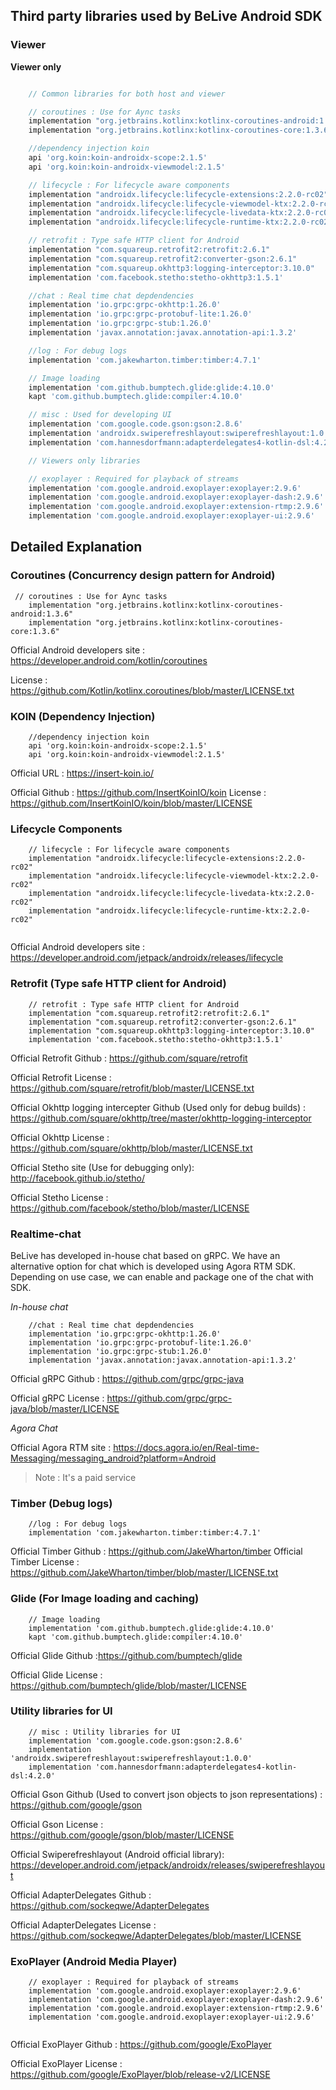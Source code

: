 ## Third party libraries used by BeLive Android SDK

### Viewer 

**Viewer only**


```gradle

    // Common libraries for both host and viewer

    // coroutines : Use for Aync tasks
    implementation "org.jetbrains.kotlinx:kotlinx-coroutines-android:1.3.6"
    implementation "org.jetbrains.kotlinx:kotlinx-coroutines-core:1.3.6"

    //dependency injection koin
    api 'org.koin:koin-androidx-scope:2.1.5'
    api 'org.koin:koin-androidx-viewmodel:2.1.5'

    // lifecycle : For lifecycle aware components
    implementation "androidx.lifecycle:lifecycle-extensions:2.2.0-rc02"
    implementation "androidx.lifecycle:lifecycle-viewmodel-ktx:2.2.0-rc02"
    implementation "androidx.lifecycle:lifecycle-livedata-ktx:2.2.0-rc02"
    implementation "androidx.lifecycle:lifecycle-runtime-ktx:2.2.0-rc02"

    // retrofit : Type safe HTTP client for Android
    implementation "com.squareup.retrofit2:retrofit:2.6.1"
    implementation "com.squareup.retrofit2:converter-gson:2.6.1"
    implementation "com.squareup.okhttp3:logging-interceptor:3.10.0"
    implementation 'com.facebook.stetho:stetho-okhttp3:1.5.1'

    //chat : Real time chat depdendencies
    implementation 'io.grpc:grpc-okhttp:1.26.0'
    implementation 'io.grpc:grpc-protobuf-lite:1.26.0'
    implementation 'io.grpc:grpc-stub:1.26.0'
    implementation 'javax.annotation:javax.annotation-api:1.3.2'

    //log : For debug logs
    implementation 'com.jakewharton.timber:timber:4.7.1'

    // Image loading
    implementation 'com.github.bumptech.glide:glide:4.10.0'
    kapt 'com.github.bumptech.glide:compiler:4.10.0'

    // misc : Used for developing UI
    implementation 'com.google.code.gson:gson:2.8.6'
    implementation 'androidx.swiperefreshlayout:swiperefreshlayout:1.0.0'
    implementation 'com.hannesdorfmann:adapterdelegates4-kotlin-dsl:4.2.0'

    // Viewers only libraries 

    // exoplayer : Required for playback of streams
    implementation 'com.google.android.exoplayer:exoplayer:2.9.6'
    implementation 'com.google.android.exoplayer:exoplayer-dash:2.9.6'
    implementation 'com.google.android.exoplayer:extension-rtmp:2.9.6'
    implementation 'com.google.android.exoplayer:exoplayer-ui:2.9.6'

```

## Detailed Explanation 

### Coroutines (Concurrency design pattern for Android)

```
 // coroutines : Use for Aync tasks
    implementation "org.jetbrains.kotlinx:kotlinx-coroutines-android:1.3.6"
    implementation "org.jetbrains.kotlinx:kotlinx-coroutines-core:1.3.6"
```

Official Android developers site : https://developer.android.com/kotlin/coroutines

License : https://github.com/Kotlin/kotlinx.coroutines/blob/master/LICENSE.txt


### KOIN (Dependency Injection)

```
    //dependency injection koin
    api 'org.koin:koin-androidx-scope:2.1.5'
    api 'org.koin:koin-androidx-viewmodel:2.1.5'

```

Official URL : https://insert-koin.io/

Official Github : https://github.com/InsertKoinIO/koin
License : https://github.com/InsertKoinIO/koin/blob/master/LICENSE


### Lifecycle Components

```
    // lifecycle : For lifecycle aware components
    implementation "androidx.lifecycle:lifecycle-extensions:2.2.0-rc02"
    implementation "androidx.lifecycle:lifecycle-viewmodel-ktx:2.2.0-rc02"
    implementation "androidx.lifecycle:lifecycle-livedata-ktx:2.2.0-rc02"
    implementation "androidx.lifecycle:lifecycle-runtime-ktx:2.2.0-rc02"


```

Official Android developers site : https://developer.android.com/jetpack/androidx/releases/lifecycle


### Retrofit (Type safe HTTP client for Android)

```
    // retrofit : Type safe HTTP client for Android
    implementation "com.squareup.retrofit2:retrofit:2.6.1"
    implementation "com.squareup.retrofit2:converter-gson:2.6.1"
    implementation "com.squareup.okhttp3:logging-interceptor:3.10.0"
    implementation 'com.facebook.stetho:stetho-okhttp3:1.5.1'

```

Official Retrofit Github : https://github.com/square/retrofit

Official Retrofit License : https://github.com/square/retrofit/blob/master/LICENSE.txt

Official Okhttp logging intercepter Github (Used only for debug builds) : https://github.com/square/okhttp/tree/master/okhttp-logging-interceptor

Official Okhttp License : https://github.com/square/okhttp/blob/master/LICENSE.txt

Official Stetho site (Use for debugging only): http://facebook.github.io/stetho/

Official Stetho License : https://github.com/facebook/stetho/blob/master/LICENSE

### Realtime-chat 

BeLive has developed in-house chat based on gRPC. We have an alternative option for chat which is developed using Agora RTM SDK. Depending on use case, we can enable and package one of the chat with SDK.

*In-house chat*


```
    //chat : Real time chat depdendencies
    implementation 'io.grpc:grpc-okhttp:1.26.0'
    implementation 'io.grpc:grpc-protobuf-lite:1.26.0'
    implementation 'io.grpc:grpc-stub:1.26.0'
    implementation 'javax.annotation:javax.annotation-api:1.3.2'

```

Official gRPC Github : https://github.com/grpc/grpc-java

Official gRPC License : https://github.com/grpc/grpc-java/blob/master/LICENSE

*Agora Chat*

Official Agora RTM site : https://docs.agora.io/en/Real-time-Messaging/messaging_android?platform=Android
> Note : It's a paid service


### Timber (Debug logs)

```
    //log : For debug logs
    implementation 'com.jakewharton.timber:timber:4.7.1'
```

Official Timber Github : https://github.com/JakeWharton/timber
Official Timber License : https://github.com/JakeWharton/timber/blob/master/LICENSE.txt



### Glide (For Image loading and caching)

```
    // Image loading
    implementation 'com.github.bumptech.glide:glide:4.10.0'
    kapt 'com.github.bumptech.glide:compiler:4.10.0'

```

Official Glide Github :https://github.com/bumptech/glide

Official Glide License : https://github.com/bumptech/glide/blob/master/LICENSE


### Utility libraries for UI 

```
    // misc : Utility libraries for UI 
    implementation 'com.google.code.gson:gson:2.8.6'
    implementation 'androidx.swiperefreshlayout:swiperefreshlayout:1.0.0'
    implementation 'com.hannesdorfmann:adapterdelegates4-kotlin-dsl:4.2.0'

```

Official Gson Github (Used to convert json objects to json representations) : https://github.com/google/gson

Official Gson License :  https://github.com/google/gson/blob/master/LICENSE

Official Swiperefreshlayout (Android official library): https://developer.android.com/jetpack/androidx/releases/swiperefreshlayout

Official AdapterDelegates Github :  https://github.com/sockeqwe/AdapterDelegates

Official AdapterDelegates License : https://github.com/sockeqwe/AdapterDelegates/blob/master/LICENSE


### ExoPlayer (Android Media Player)

```
    // exoplayer : Required for playback of streams
    implementation 'com.google.android.exoplayer:exoplayer:2.9.6'
    implementation 'com.google.android.exoplayer:exoplayer-dash:2.9.6'
    implementation 'com.google.android.exoplayer:extension-rtmp:2.9.6'
    implementation 'com.google.android.exoplayer:exoplayer-ui:2.9.6'


```

Official ExoPlayer Github : https://github.com/google/ExoPlayer

Official ExoPlayer License : https://github.com/google/ExoPlayer/blob/release-v2/LICENSE